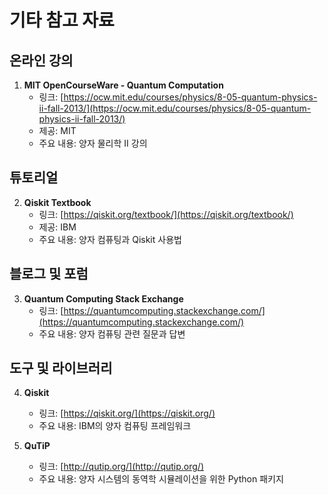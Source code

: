 # 기타 참고 자료

## 온라인 강의
1. **MIT OpenCourseWare - Quantum Computation**
   - 링크: [https://ocw.mit.edu/courses/physics/8-05-quantum-physics-ii-fall-2013/](https://ocw.mit.edu/courses/physics/8-05-quantum-physics-ii-fall-2013/)
   - 제공: MIT
   - 주요 내용: 양자 물리학 II 강의

## 튜토리얼
2. **Qiskit Textbook**
   - 링크: [https://qiskit.org/textbook/](https://qiskit.org/textbook/)
   - 제공: IBM
   - 주요 내용: 양자 컴퓨팅과 Qiskit 사용법

## 블로그 및 포럼
3. **Quantum Computing Stack Exchange**
   - 링크: [https://quantumcomputing.stackexchange.com/](https://quantumcomputing.stackexchange.com/)
   - 주요 내용: 양자 컴퓨팅 관련 질문과 답변

## 도구 및 라이브러리
4. **Qiskit**
   - 링크: [https://qiskit.org/](https://qiskit.org/)
   - 주요 내용: IBM의 양자 컴퓨팅 프레임워크

5. **QuTiP**
   - 링크: [http://qutip.org/](http://qutip.org/)
   - 주요 내용: 양자 시스템의 동역학 시뮬레이션을 위한 Python 패키지 